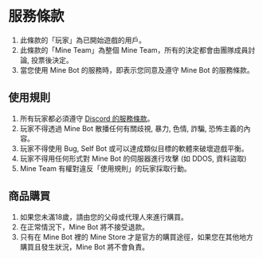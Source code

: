 # 服務條款
1. 此條款的「玩家」為已開始遊戲的用戶。
2. 此條款的「Mine Team」為整個 Mine Team，所有的決定都會由團隊成員討論, 投票後決定。
3. 當您使用 Mine Bot 的服務時，即表示您同意及遵守 Mine Bot 的服務條款。

## 使用規則
1. 所有玩家都必須遵守 [Discord 的服務條款](https://discord.com/terms)。
2. 玩家不得透過 Mine Bot 散播任何有關歧視, 暴力, 色情, 詐騙, 恐怖主義的內容。
3. 玩家不得使用 Bug, Self Bot 或可以達成類似目標的軟體來破壞遊戲平衡。
4. 玩家不得用任何形式對 Mine Bot 的伺服器進行攻擊 (如 DDOS, 資料盜取)
5. Mine Team 有權對違反「使用規則」的玩家採取行動。

## 商品購買

1. 如果您未滿18歲，請由您的父母或代理人來進行購買。
2. 在正常情況下，Mine Bot 將不接受退款。
3. 只有在 Mine Bot 裡的 Mine Store 才是官方的購買途徑，如果您在其他地方購買且發生狀況，Mine Bot 將不會負責。
